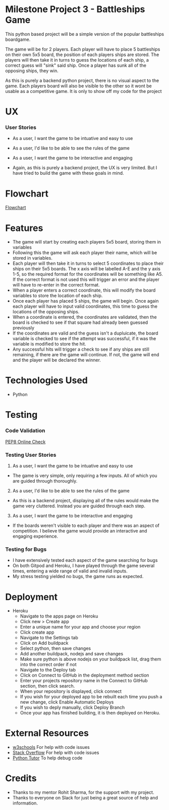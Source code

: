 # Milestone Project 3 - Battleships Game

This python based project will be a simple version of the popular battleships boardgame.

The game will be for 2 players. Each player will have to place 5 battleships on their own 5x5 board, the position of each players ships are stored. The players will then take it in turns to guess the locations of each ship, a correct guess will "sink" said ship. Once a player has sunk all of the opposing ships, they win.

As this is purely a backend python project, there is no visual aspect to the game. Each players board will also be visible to the other so it wont be usable as a competitive game. It is only to show off my code for the project

# UX

### User Stories

* As a user, I want the game to be intuative and easy to use
* As a user, I'd like to be able to see the rules of the game
* As a user, I want the game to be interactive and engaging 

* Again, as this is purely a backend project, the UX is very limited. But I have tried to build the game with these goals in mind.

# Flowchart

[Flowchart](docs/flowchart/flow-chart.PNG)

# Features

* The game will start by creating each players 5x5 board, storing them in variables
* Following this the game will ask each player their name, which will be stored in variables.
* Each player will then take it in turns to select 5 coordinates to place their ships on their 5x5 boards. The x axis will be labelled A-E and the y axis 1-5, so the required format for the coordinates will be something like A5. If the correct format is not used this will trigger an error and the player will have to re-enter in the correct format.
* When a player enters a correct coordinate, this will modify the board variables to store the location of each ship.
* Once each player has placed 5 ships, the game will begin. Once again each player will have to input valid coordinates, this time to guess the locations of the opposing ships.
* When a coordinate is entered, the coordinates are validated, then the board is checked to see if that square had already been guessed previously
* If the coordinates are valid and the guess isn't a dupluicate, the board variable is checked to see if the attempt was successful, if it was the variable is modified to store the hit.
* Any successful hits will trigger a check to see if any ships are still remaining, if there are the game will continue. If not, the game will end and the player will be declared the winner.

# Technologies Used

* Python

# Testing

### Code Validation

[PEP8 Online Check](http://pep8online.com/)

### Testing User Stories

1. As a user, I want the game to be intuative and easy to use
  * The game is very simple, only requiring a few inputs. All of which you are guided through thoroughly.
2. As a user, I'd like to be able to see the rules of the game
  * As this is a backend project, displaying all of the rules would make the game very cluttered. Instead you are guided through each step.
3. As a user, I want the game to be interactive and engaging
  * If the boards weren't visible to each player and there was an aspect of competition. I believe the game would provide an interactive and engaging experience.

### Testing for Bugs

* I have extensively tested each aspect of the game searching for bugs
* On both Gitpod and Heroku, I have played through the game several times, entering a wide range of valid and invalid inputs.
* My stress testing yielded no bugs, the game runs as expected.

# Deployment

 * Heroku
   * Navigate to the apps page on Heroku
   * Click new > Create app
   * Enter a unique name for your app and choose your region
   * Click create app
   * Navigate to the Settings tab
   * Click on Add buildpack
   * Select python, then save changes
   * Add another buildpack, nodejs and save changes
   * Make sure python is above nodejs on your buildpack list, drag them into the correct order if not
   * Navigate to the Deploy tab
   * Click on Connect to GitHub in the  deployment method section
   * Enter your projects repository name in the Connect to GitHub section, then click search.
   * When your repository is displayed, click connect
   * If you wish for your deployed app to be rebuilt each time you push a new change, click Enable Automatic Deploys
   * If you wish to deply manually, click Deploy Branch
   * Once your app has finished building, it is then deployed on Heroku.

# External Resources

* [w3schools](https://www.w3schools.com/) For help with code issues
* [Stack Overflow](https://stackoverflow.com/) For help with code issues
* [Python Tutor](http://pythontutor.com/index.html) To help debug code

 # Credits

 * Thanks to my mentor Rohit Sharma, for the support with my project.
 * Thanks to everyone on Slack for just being a great source of help and information.

   